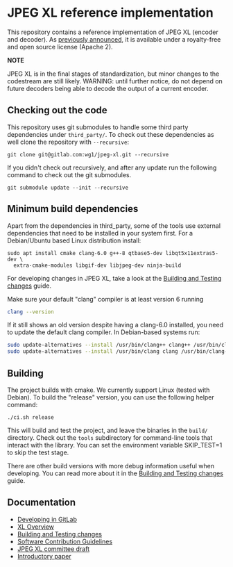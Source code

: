 # JPEG XL reference implementation

This repository contains a reference implementation of JPEG XL (encoder and
decoder). As [previously announced](https://jpeg.org/items/20190803_press.html),
it is available under a royalty-free and open source license (Apache 2).

**NOTE**

JPEG XL is in the final stages of standardization, but minor changes to the
codestream are still likely. WARNING: until further notice, do not depend on
future decoders being able to decode the output of a current encoder.

## Checking out the code

This repository uses git submodules to handle some third party dependencies
under `third_party/`. To check out these dependencies as well clone the
repository with `--recursive`:

```shell
git clone git@gitlab.com:wg1/jpeg-xl.git --recursive
```

If you didn't check out recursively, and after any update run the following
command to check out the git submodules.

```shell
git submodule update --init --recursive
```

## Minimum build dependencies

Apart from the dependencies in third_party, some of the tools use external
dependencies that need to be installed in your system first. For a Debian/Ubuntu
based Linux distribution install:

```shell
sudo apt install cmake clang-6.0 g++-8 qtbase5-dev libqt5x11extras5-dev \
  extra-cmake-modules libgif-dev libjpeg-dev ninja-build
```

For developing changes in JPEG XL, take a look at the
[Building and Testing changes](doc/building_and_testing.md) guide.

Make sure your default "clang" compiler is at least version 6 running

```bash
clang --version
```

If it still shows an old version despite having a clang-6.0 installed, you need
to update the default clang compiler. In Debian-based systems run:

```bash
sudo update-alternatives --install /usr/bin/clang++ clang++ /usr/bin/clang++-6.0 100
sudo update-alternatives --install /usr/bin/clang clang /usr/bin/clang-6.0 100
```

## Building

The project builds with cmake. We currently support Linux (tested with Debian).
To build the "release" version, you can use the following helper command:

```shell
./ci.sh release
```

This will build and test the project, and leave the binaries in the `build/`
directory. Check out the `tools` subdirectory for command-line tools that
interact with the library. You can set the environment variable SKIP_TEST=1 to
skip the test stage.

There are other build versions with more debug information useful when
developing. You can read more about it in the
[Building and Testing changes](doc/building_and_testing.md) guide.

## Documentation

*   [Developing in GitLab](doc/developing_in_gitlab.md)
*   [XL Overview](doc/xl_overview.md)
*   [Building and Testing changes](doc/building_and_testing.md)
*   [Software Contribution Guidelines](doc/guidelines.md)
*   [JPEG XL committee draft](https://arxiv.org/abs/1908.03565)
*   [Introductory paper](https://www.spiedigitallibrary.org/proceedings/Download?fullDOI=10.1117%2F12.2529237)
